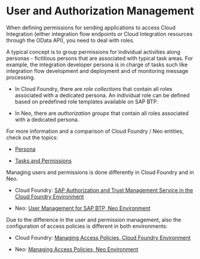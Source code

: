 <!-- loio7a7008723ec142f393d3798a7cd1bfa5 -->

# User and Authorization Management

When defining permissions for sending applications to access Cloud Integration \(either integration flow endpoints or Cloud Integration resources through the OData API\), you need to deal with roles.

A typical concept is to group permissions for individual activities along personas - fictitious persons that are associated with typical task areas. For example, the integration developer persona is in charge of tasks such like integration flow development and deployment and of monitoring message processing.

-   In Cloud Foundry, there are *role collections* that contain all roles associated with a dedicated persona. An individual role can be defined based on predefined role templates available on SAP BTP.

-   In Neo, there are *authorization groups* that contain all roles associated with a dedicated persona.


For more information and a comparison of Cloud Foundry / Neo entities, check out the topics:

-   [Persona](../SecurityNeo/persona-2937e5c.md)

-   [Tasks and Permissions](../SecurityNeo/tasks-and-permissions-556d557.md)


Managing users and permissions is done differently in Cloud Foundry and in Neo.

-   Cloud Foundry: [SAP Authorization and Trust Management Service in the Cloud Foundry Environment](https://help.sap.com/viewer/65de2977205c403bbc107264b8eccf4b/Cloud/en-US/6373bb7a96114d619bfdfdc6f505d1b9.html)

-   Neo: [User Management for SAP BTP, Neo Environment](../Operations/user-management-for-sap-btp-neo-environment-f319277.md)


Due to the difference in the user and permission management, also the configuration of access policies is different in both environments:

-   Cloud Foundry: [Managing Access Policies, Cloud Foundry Environment](../Operations/managing-access-policies-cloud-foundry-environment-7db3c87.md)

-   Neo: [Managing Access Policies, Neo Environment](../Operations/managing-access-policies-neo-environment-18f06d4.md)


